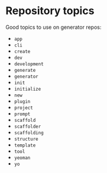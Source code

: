 # Repository topics

Good topics to use on generator repos:

- `app`
- `cli`
- `create`
- `dev`
- `development`
- `generate`
- `generator`
- `init`
- `initialize`
- `new`
- `plugin`
- `project`
- `prompt`
- `scaffold`
- `scaffolder`
- `scaffolding`
- `structure`
- `template`
- `tool`
- `yeoman`
- `yo`
